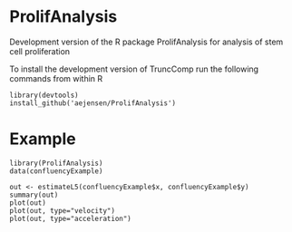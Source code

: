 # ProlifAnalysis
Development version of the R package ProlifAnalysis for analysis of stem cell proliferation

To install the development version of TruncComp run the following commands from within R

```{r}
library(devtools)
install_github('aejensen/ProlifAnalysis')
```

# Example
```{r}
library(ProlifAnalysis)
data(confluencyExample)

out <- estimateL5(confluencyExample$x, confluencyExample$y)
summary(out)
plot(out)
plot(out, type="velocity")
plot(out, type="acceleration")
```

